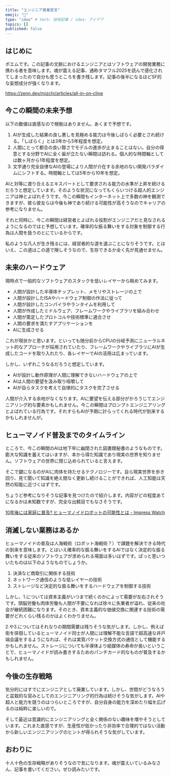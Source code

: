 ```yaml
---
title: "エンジニア廃業宣言"
emoji: "💬"
type: "idea" # tech: 技術記事 / idea: アイデア
topics: []
published: false
---
```

## はじめに

ポエムです。この記事の文脈におけるエンジニアとはソフトウェアの開発業務に携わる者を意味します。魂が震える記事、通称タマフル2025を読んで感化されてしまったので自分も思うところを書き残します。記事の後半になるほどSF的な妄想成分が強くなります。

https://zenn.dev/mizchi/articles/all-in-on-cline

## 今この瞬間の未来予想

以下の数値は直感なので根拠はありません。あくまで予想です。

1. AIが生成した結果の良し悪しを見極める能力は今後しばらく必要とされ続ける。「しばらく」とは3年から5年程度を想定。
2. 人間にとって都合の良い賢さでモデルの進歩が止まることはない。自分の得意とする分野でAIに全く歯が立たない瞬間は訪れる。個人的な時間軸としては数ヶ月から1年程度を想定。
3. 文字通り完全自律なAIの登場により人間が介在する余地のない開発パラダイムにシフトする。時間軸としては5年から10年を想定。

AIと対等に渡り合えるエキスパートとして要求される能力の水準が上昇を続けるだろうと想定しています。そのような状況になってもくらいつける超人的エンジニアは神とよばれそうです。今この瞬間もインターネット上で多数の神を観測できますが、彼ら彼女らは今後も神であり続ける可能性が高そうなのでキャリアの参考になりません。

それと同時に、今この瞬間は経営者とよばれる役割がエンジニアだと見なされるようになるのではと予想しています。確率的な振る舞いをする対象を制御する行為は人間を扱うのとにているからです。

私のような凡人が生き残るには、経営者的な道を選ぶことになりそうです。とはいえ、この道はこの道で険しそうなので、生存できるか全く先が見通せません。

## 未来のハードウェア

現時点で一般的なソフトウェアのスタックを低いレイヤーから眺めてみます。

- 人間が設計した半導体チップレット、メモリやストレージの上で
- 人間が設計したISAやハードウェア制御の作法に従って
- 人間が設計したコンパイラやランタイムを利用して
- 人間が作成したミドルウェア、フレームワークやライブラリを組み合わせ
- 人間が策定したプロトコルや技術標準に適合させ
- 人間の要求を満たすアプリケーションを
- AIに生成させる

これが現状かと思います。といっても随分前からCPUの分岐予測にニューラルネット的なアプローチが採用されていたり、フレームワークやライブラリにAIが生成したコードを取り入れたり、各レイヤーでAIの活用は広まっています。

しかし、いずれこうなるだろうと想定しています。

- AIが設計し動作原理が人間に理解できないハードウェアの上で
- AIは人間の要望を汲み取り咀嚼して
- AIが自らタスクを考えて自律的にタスクを完了させる

人間が介入する余地がなくなります。AIに要望を伝える部分がかろうじてエンジニアリング的な要素かもしれません。今この瞬間はプロンプトエンジニアリングとよばれている行為です。それすらもAIが予期に計らってくれる時代が到来するかもしれませんが。

## ヒューマノイド普及までのタイムライン

ところで、今この瞬間のAIは地下牢に幽閉された図書館秘書のようなものです。膨大な知識を蓄えてはいますが、本から得た知識であり現実の世界を知りません。ソフトウェアの世界に閉じ込められていると言えます。

そこで鍵になるのがAIに肉体を持たせるテクノロジーです。自ら現実世界を歩き回り、見て聞いて知識を絶え間なく更新し続けることができれば、人工知能は天然の知能に近づくはずです。

ちょうど参考になりそうな記事を見つけたので紹介します。内容がどの程度あてになるかは未知数ですが、完全な出鱈目でもなさそうです。

[10年後には家庭に普及? ヒューマノイドロボットの可能性とは - Impress Watch](https://www.watch.impress.co.jp/docs/topic/1665412.html)

## 消滅しない業務はあるか

ヒューマノイドの普及は人海戦術（ロボット海戦術？）で課題を解決できる時代の到来を意味します。とはいえ確率的な振る舞いをするAIではなく決定的な振る舞いをする従来のソフトウェアが求められる場面は多いはずです。ぱっと思いついたものは以下のようなものでしょうか。

1. 決済など商取引に関係する技術
2. ネットワーク通信のような低レイヤーの技術
3. ストレージなど決定的な振る舞いをするハードウェアを制御する技術

しかし、1.については資本主義がいつまで続くのかによって需要が左右されそうです。頭脳労働も肉体労働も人間が不要になれば徐々に失業者が溢れ、従来の社会が継続困難になります。そのとき、資本主義的な価値交換に関連する技術の需要がどれくらい残るのかはよくわかりません。

2.や3.についてはそれなりの期間需要は残りそうな気がします。しかし、例えば街を徘徊しているヒューマノイド同士が人間には理解不能な言語で超高速な井戸端会議をするようになれば、それは実質パケット交換方式の通信として機能するかもしれません。ストレージについても半導体より紙媒体の寿命が長いということで、ヒューマノイドが読み書きするためのパンチカード的なものが普及するかもしれません。

## 今後の生存戦略

気分的にはすでにエンジニアとして廃業しています。しかし、世間がどうなろうと盆栽的な営みとしてのエンジニアリング的行為は続けそうな気がします。AIや超人と能力を競うのはつらいところですが、自分自身の能力を深めたり幅を広げるのは純粋に楽しいので。

そして最近は意識的にエンジニアリングと全く関係のない趣味を増やそうとしています。これまた直感ですが、生産性が低かったり非効率で合理的ではない活動から新しいエンジニアリングのヒントが得られそうな気がしています。

## おわりに

十人十色の生存戦略がありそうなので気になります。魂が震えいているみなさん、記事を書いてください。ぜひ読みたいです。
